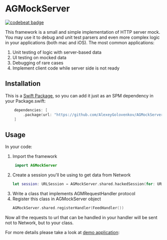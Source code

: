 # AGMockServer

[![codebeat badge](https://codebeat.co/badges/ab4b3050-bad3-423d-b658-68dd3c572a5b)](https://codebeat.co/projects/github-com-alexeygolovenkov-agmockserver-master)

This framework is a small and simple implementation of HTTP server mock. You may use it to debug and unit test parsers and even more complex logic in your applications (both mac and iOS). The most common applications:
1. Unit testing of logic with server-based data
2. UI testing on mocked data
3. Debugging of rare cases
4. Implement client code while server side is not ready

## Installation
This is a [Swift Package](https://www.swift.org/package-manager/), so you can add it just as an SPM dependency in your Package.swift:
```swift
    dependencies: [
        .package(url: "https://github.com/AlexeyGolovenkov/AGMockServer.git", .upToNextMinor(from: "0.0.1"))
    ]
```

## Usage
In your code:
1. Import the framework
   ```swift
    import AGMockServer 
   ```
2. Create a session you'll be using to get data from Network
    ```swift
    let session: URLSession = AGMockServer.shared.hackedSession(for: URLSession.shared)
    ```
3. Write a class that implements AGMRequestHandler protocol
4. Register this class in AGMockServer object
    ```swift
    AGMockServer.shared.registerHandler(FeedHandler())
    ```
    
Now all the requests to url that can be handled in your handler will be sent not to Network, but to your class.

For more details please take a look at [demo application](https://github.com/AlexeyGolovenkov/AGMockServerDemo): 
